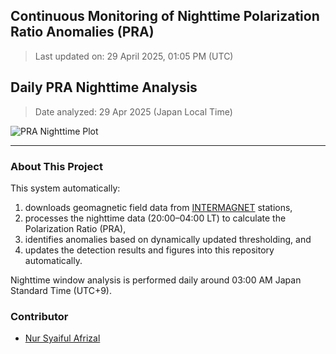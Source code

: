 ## Continuous Monitoring of Nighttime Polarization Ratio Anomalies (PRA)
  
> Last updated on: 29 April 2025, 01:05 PM (UTC)
  
## Daily PRA Nighttime Analysis  
  
> Date analyzed: 29 Apr 2025 (Japan Local Time)
  
![PRA Nighttime Plot](INTERMAGNET_DOWNLOADS/figures/PRA_20250429.png)
  
---
  
### About This Project
  
This system automatically:
1. downloads geomagnetic field data from [INTERMAGNET](https://www.intermagnet.org/data-donnee/download-eng.php) stations,
2. processes the nighttime data (20:00–04:00 LT) to calculate the Polarization Ratio (PRA),
3. identifies anomalies based on dynamically updated thresholding, and
4. updates the detection results and figures into this repository automatically.
  
Nighttime window analysis is performed daily around 03:00 AM Japan Standard Time (UTC+9).
  
### Contributor
  
- [Nur Syaiful Afrizal](https://github.com/syaifulafrizal)
